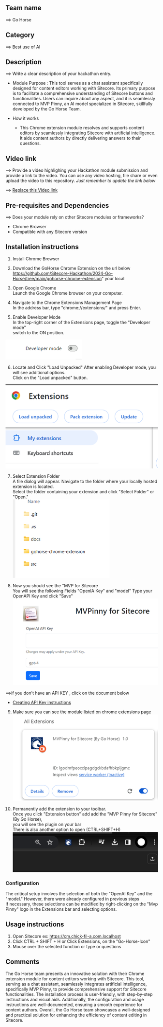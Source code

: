 
## Team name
⟹ Go Horse

## Category
⟹ Best use of AI

## Description
⟹ Write a clear description of your hackathon entry.  

  - Module Purpose : 
  This tool serves as a chat assistant specifically designed for content editors working with Sitecore. Its primary purpose is to facilitate a comprehensive understanding of Sitecore buttons and functionalities. Users can inquire about any aspect, and it is seamlessly connected to MVP Pinny, an AI model specialized in Sitecore, skillfully developed by the Go Horse Team.

  - How it works
    - This Chrome extension module resolves and supports content editors by seamlessly integrating Sitecore with artificial intelligence. It aids content authors by directly delivering answers to their questions.

## Video link
⟹ Provide a video highlighing your Hackathon module submission and provide a link to the video. You can use any video hosting, file share or even upload the video to this repository. _Just remember to update the link below_

⟹ [Replace this Video link](#video-link)


## Pre-requisites and Dependencies

⟹ Does your module rely on other Sitecore modules or frameworks?

- Chrome Browser 
- Compatible with any Sitecore version

## Installation instructions

1. Install Chrome Browser

2. Download the GoHorse Chrome Extension on the url below <br/>
https://github.com/Sitecore-Hackathon/2024-Go-Horse/tree/main/gohorse-chrome-extension" your local<br/>

3.  Open Google Chrome <br/>
Launch the Google Chrome browser on your computer.<br/>

4.  Navigate to the Chrome Extensions Management Page <br/>
In the address bar, type "chrome://extensions/" and press Enter.<br/>

5. Enable Developer Mode<br/>
In the top-right corner of the Extensions page, toggle the "Developer mode"<br/>
switch to the ON position.<br/>

![alt text](/docs/images/image-1.png)<br/>

6. Locate and Click "Load Unpacked"
After enabling Developer mode, you will see additional options.<br/>
Click on the "Load unpacked" button.<br/>

![alt text](/docs/images/image-2.png)<br/>

7. Select Extension Folder<br/>
A file dialog will appear. Navigate to the folder where your locally hosted extension is located.<br/>
Select the folder containing your extension and click "Select Folder" or "Open."<br/>
![alt text](/docs/images/image-3.png)<br/>

8. Now you should see the "MVP for Sitecore<br/>
You will see the following Fields "OpenIA Key" and "model" Type your OpenAPI Key and click "Save"<br/>
![alt text](/docs/images/image-9.png)<br/>

⟹if you don't have an API KEY , click on the document below <br/>
- [Creating API Key instructions](CreatingAPIkey.md)<br/>

9. Make sure you can see the module listed on chrome extensions page<br/>
![alt text](/docs/images/image-10.png)<br/>

10. Permanently add the extension to your toolbar.<br/>
Once you click "Extension button" add add the "MVP Pinny for Sitecore"(By Go Horse), <br/>
you will see the plugin on your bar<br/>
There is also another option to open (CTRL+SHIFT+H)<br/>
 ![alt text](/docs/images/image-8.png)<br/>

### Configuration
The critical setup involves the selection of both the "OpenAI Key" and the "model." However, there were already configured in previous steps<br> If necessary, these selections can be modified by right-clicking on the "Mvp Pinny" logo in the Extensions bar and selecting options.

## Usage instructions
1. Open Sitecore ex: https://cm.chick-fil-a.com.localhost<br/>
2. Click CTRL + SHIFT + H or Click Extensions, on the "Go-Horse-Icon"<br/>
3. Mouse over the selected function or type or questions<br/>

## Comments
The Go Horse team presents an innovative solution with their Chrome extension module for content editors working with Sitecore. This tool, serving as a chat assistant, seamlessly integrates artificial intelligence, specifically MVP Pinny, to provide comprehensive support for Sitecore functionalities. The installation process is user-friendly, with step-by-step instructions and visual aids. Additionally, the configuration and usage instructions are well-documented, ensuring a smooth experience for content authors. Overall, the Go Horse team showcases a well-designed and practical solution for enhancing the efficiency of content editing in Sitecore.
